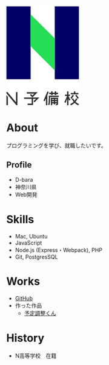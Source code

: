 ![N予備校ロゴ](nyobi.png)

# About
プログラミングを学び、就職したいです。

## Profile
- D-bara
- 神奈川県
- Web開発

# Skills
- Mac, Ubuntu
- JavaScript
- Node.js (Express・Webpack), PHP
- Git, PostgresSQL

# Works
- [GitHub](https://github.com/D-bara/)
- 作った作品
  - [予定調整くん](https://desolate-mesa-74340.herokuapp.com/)

# History
- N高等学校　在籍

